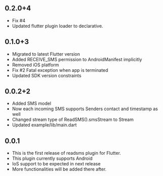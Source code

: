 ## 0.2.0+4
* Fix #4
* Updated flutter plugin loader to declarative.

## 0.1.0+3
* Migrated to latest Flutter version
* Added RECEIVE_SMS permission to AndroidManifest implicitly
* Removed iOS platform
* Fix #2 Fatal exception when app is terminated
* Updated SDK version constraints

## 0.0.2+2

* Added SMS model
* Now each incoming SMS supports Senders contact and timestamp as well
* Changed stream type of ReadSMS().smsStream to Stream<SMS>
* Updated example/lib/main.dart

## 0.0.1

* This is the first release of readsms plugin for Flutter.
* This plugin currently supports Android
* IoS support to be expected in next release
* More functionalities will be added there after.
